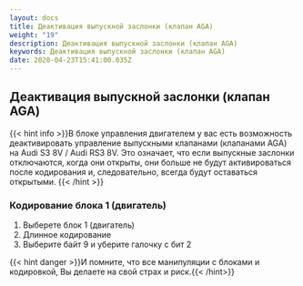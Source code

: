 ```yaml
---
layout: docs
title: Деактивация выпускной заслонки (клапан AGA)
weight: "19"
description: Деактивация выпускной заслонки (клапан AGA)
keywords: Деактивация выпускной заслонки (клапан AGA)
date: 2020-04-23T15:41:00.035Z
---
```

## Деактивация выпускной заслонки (клапан AGA)

{{< hint info >}}В блоке управления двигателем у вас есть возможность деактивировать управление выпускными клапанами (клапанами AGA) на Audi S3 8V / Audi RS3 8V. Это означает, что если выпускные заслонки отключаются, когда они открыты, они больше не будут активироваться после кодирования и, следовательно, всегда будут оставаться открытыми.
{{< /hint >}}

### **Кодирование блока 1 (двигатель)**

1. Выберете блок 1 (двигатель)
2. Длинное кодирование
3. Выберите байт 9 и уберите галочку с бит 2



{{< hint danger >}}И помните, что все манипуляции с блоками и кодировкой, Вы делаете на свой страх и риск.{{< /hint>}}